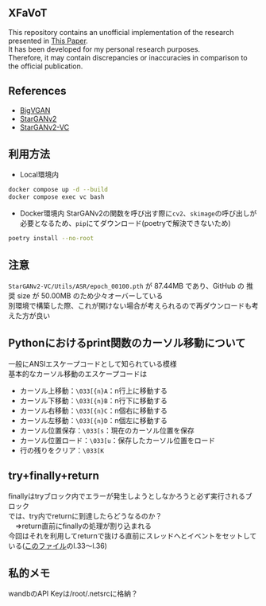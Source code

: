 ## XFaVoT
This repository contains an unofficial implementation of the research presented in [This Paper](https://arxiv.org/abs/2302.13838).  
It has been developed for my personal research purposes.  
Therefore, it may contain discrepancies or inaccuracies in comparison to the official publication.

## References
- [BigVGAN](https://github.com/NVIDIA/BigVGAN)
- [StarGANv2](https://github.com/clovaai/stargan-v2)
- [StarGANv2-VC](https://github.com/yl4579/StarGANv2-VC)

## 利用方法
- Local環境内
```bash
docker compose up -d --build
docker compose exec vc bash
```
- Docker環境内
StarGANv2の関数を呼び出す際に`cv2`、`skimage`の呼び出しが必要となるため、`pip`にてダウンロード(poetryで解決できないため)
```bash
poetry install --no-root
```

## 注意
`StarGANv2-VC/Utils/ASR/epoch_00100.pth` が 87.44MB であり、GitHub の 推奨 size が 50.00MB のため少々オーバーしている  
別環境で構築した際、これが開けない場合が考えられるので再ダウンロードも考えた方が良い

## Pythonにおけるprint関数のカーソル移動について
一般にANSIエスケープコードとして知られている模様  
基本的なカーソル移動のエスケープコードは
- カーソル上移動：`\033[{n}A`：n行上に移動する
- カーソル下移動：`\033[{n}B`：n行下に移動する
- カーソル右移動：`\033[{n}C`：n個右に移動する
- カーソル左移動：`\033[{n}D`：n個左に移動する
- カーソル位置保存：`\033[s`：現在のカーソル位置を保存
- カーソル位置ロード：`\033[u`：保存したカーソル位置をロード
- 行の残りをクリア：`\033[K`

## try+finally+return
finallyはtryブロック内でエラーが発生しようとしなかろうと必ず実行されるブロック  
では、try内でreturnに到達したらどうなるのか？  
　⇒return直前にfinallyの処理が割り込まれる  
今回はそれを利用してreturnで抜ける直前にスレッドへとイベントをセットしている([このファイル](src/utils/print_loading.py)のl.33～l.36)

## 私的メモ
wandbのAPI Keyは/root/.netsrcに格納？
